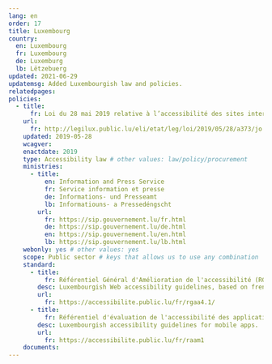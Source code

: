 ```yaml
---
lang: en
order: 17
title: Luxembourg
country:
  en: Luxembourg
  fr: Luxembourg
  de: Luxemburg
  lb: Lëtzebuerg
updated: 2021-06-29
updatemsg: Added Luxembourgish law and policies.
relatedpages:
policies:
  - title:
      fr: Loi du 28 mai 2019 relative à l’accessibilité des sites internet et des applications mobiles des organismes du secteur public.
    url:
      fr: http://legilux.public.lu/eli/etat/leg/loi/2019/05/28/a373/jo
    updated: 2019-05-28
    wcagver: 
    enactdate: 2019
    type: Accessibility law # other values: law/policy/procurement
    ministries:
      - title:
          en: Information and Press Service
          fr: Service information et presse
          de: Informations- und Presseamt
          lb: Informatiouns- a Pressedéngscht
        url: 
          fr: https://sip.gouvernement.lu/fr.html
          de: https://sip.gouvernement.lu/de.html 
          en: https://sip.gouvernement.lu/en.html
          lb: https://sip.gouvernement.lu/lb.html
    webonly: yes # other values: yes
    scope: Public sector # keys that allows us to use any combination
    standard:
      - title:
          fr: Référentiel Général d'Amélioration de l'accessibilité (RGAA) Version 4
        desc: Luxembourgish Web accessibility guidelines, based on french ones.
        url:
          fr: https://accessibilite.public.lu/fr/rgaa4.1/
      - title:
          fr: Référentiel d'évaluation de l'accessibilité des applications mobiles (RAAM) Version 1
        desc: Luxembourgish accessibility guidelines for mobile apps.
        url:
          fr: https://accessibilite.public.lu/fr/raam1         
    documents:
---
```


